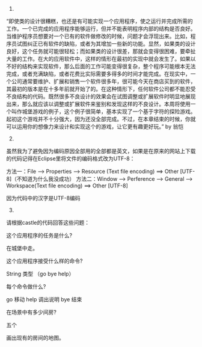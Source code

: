 1.
“即使类的设计很糟糕，也还是有可能实现一个应用程序，使之运行并完成所需的工作。一个已完成的应用程序能够运行，但并不能表明程序内部的结构是否良好。当维护程序员想要对一个已有的软件做修改的时候，问题才会浮现出来。比如，程序员试图纠正已有软件的缺陷，或者为其增加一些新的功能。显然，如果类的设计良好，这个任务就可能很轻松；而如果类的设计很差，那就会变得很困难，要牵扯大量的工作。在大的应用软件中，这样的情形在最初的实现中就会发生了。如果以不好的结构来实现软件，那么后面的工作可能变得很复杂，整个程序可能根本无法完成，或者充满缺陷，或者花费比实际需要多得多的时间才能完成。在现实中，一个公司通常要维护、扩展和销售一个软件很多年，很可能今天在商店买到的软件，其最初的版本是在十多年前就开始了的。在这种情形下，任何软件公司都不能忍受不良结构的代码。既然很多不良设计的效果会在试图调整或扩展软件时明显地展现出来，那么就应该以调整或扩展软件来鉴别和发现这样的不良设计。本周将使用一个叫作城堡游戏的例子，这个例子很简单，基本实现了一个基于字符的探险游戏。起初这个游戏并不十分强大，因为还没全部完成。不过，在本章结束的时候，你就可以运用你的想像力来设计和实现这个的游戏，让它更有趣更好玩。”
by 翁恺

2.
虽然我为了避免因为编码原因全部用的全部都是英文，如果是在原来的网站上下载的代码记得在Eclipse里将文件的编码格式改为UTF-8：

方法一：File --> Properties --> Resource (Text file encoding) ==> Other [UTF-8]（不知道为什么我没成功）
方法二：Window --> Perference --> General --> Workspace(Text file encoding) ==> Other [UTF-8]

因为代码中的汉字是UTF-8编码

3.
请根据castle的代码回答这些问题：

  这个应用程序的任务是什么?
  
在城堡中走。

  这个应用程序接受什么样的命令?
  
String 类型 （go bye help）

  每个命令做什么?
  
go 移动 help 调出说明 bye 结束

  在场景中有多少间房?
  
五个

  画出现有的房间的地图。 
